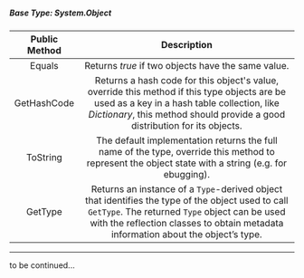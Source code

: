##### Base Type: System.Object

| Public Method |               Description                |
| :-----------: | :--------------------------------------: |
|    Equals     | Returns *true* if two objects have the same value. |
|  GetHashCode  | Returns a hash code for this object's value, override this method if this type objects are be used as a key in a hash table collection, like *Dictionary*, this method should provide a good distribution for its objects. |
|   ToString    | The default implementation returns the full name of the type, override this method to represent the object state with a string (e.g. for ebugging). |
|    GetType    | Returns an instance of a `Type`-derived object that identifies the type of the object used to call `GetType`. The returned `Type` object can be used with the reflection classes to obtain metadata information about the object’s type. |





***

to be continued...

